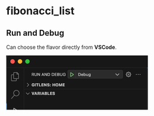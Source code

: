 # fibonacci_list

## Run and Debug

Can choose the flavor directly from **VSCode**.

![vscode-run-and-debug](assets/example_images/vscode-run-and-debug.png)
